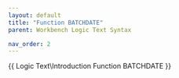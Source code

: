 ```yaml
---
layout: default
title: "Function BATCHDATE"
parent: Workbench Logic Text Syntax

nav_order: 2
---
```


{{ Logic Text\Introduction Function BATCHDATE }}